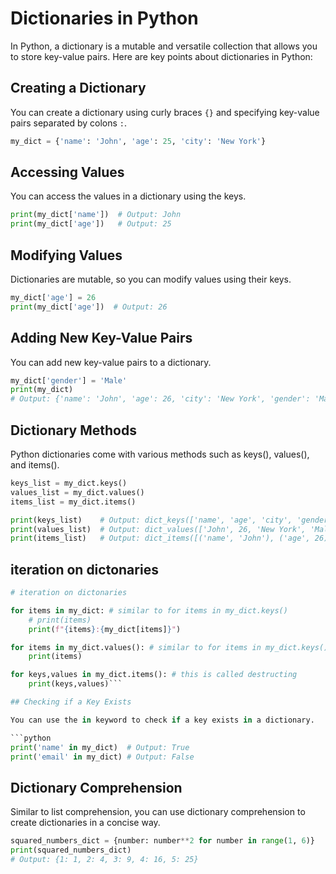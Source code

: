 # Dictionaries in Python

In Python, a dictionary is a mutable and versatile collection that allows you to store key-value pairs. Here are key points about dictionaries in Python:

## Creating a Dictionary

You can create a dictionary using curly braces `{}` and specifying key-value pairs separated by colons `:`.

```python
my_dict = {'name': 'John', 'age': 25, 'city': 'New York'}
```

## Accessing Values

You can access the values in a dictionary using the keys.

```python
print(my_dict['name'])  # Output: John
print(my_dict['age'])   # Output: 25
```

## Modifying Values
Dictionaries are mutable, so you can modify values using their keys.

```python
my_dict['age'] = 26
print(my_dict['age'])  # Output: 26
```

## Adding New Key-Value Pairs
You can add new key-value pairs to a dictionary.

```python
my_dict['gender'] = 'Male'
print(my_dict)
# Output: {'name': 'John', 'age': 26, 'city': 'New York', 'gender': 'Male'}
```

## Dictionary Methods
Python dictionaries come with various methods such as keys(), values(), and items().

```python
keys_list = my_dict.keys()
values_list = my_dict.values()
items_list = my_dict.items()

print(keys_list)    # Output: dict_keys(['name', 'age', 'city', 'gender'])
print(values_list)  # Output: dict_values(['John', 26, 'New York', 'Male'])
print(items_list)   # Output: dict_items([('name', 'John'), ('age', 26), ('city', 'New York'), ('gender', 'Male')])
```

## iteration on dictonaries

```python
# iteration on dictonaries

for items in my_dict: # similar to for items in my_dict.keys()
    # print(items)
    print(f"{items}:{my_dict[items]}")

for items in my_dict.values(): # similar to for items in my_dict.keys()
    print(items)

for keys,values in my_dict.items(): # this is called destructing
    print(keys,values)```

## Checking if a Key Exists

You can use the in keyword to check if a key exists in a dictionary.

```python
print('name' in my_dict)  # Output: True
print('email' in my_dict) # Output: False

```

## Dictionary Comprehension

Similar to list comprehension, you can use dictionary comprehension to create dictionaries in a concise way.

```python
squared_numbers_dict = {number: number**2 for number in range(1, 6)}
print(squared_numbers_dict)
# Output: {1: 1, 2: 4, 3: 9, 4: 16, 5: 25}
```
